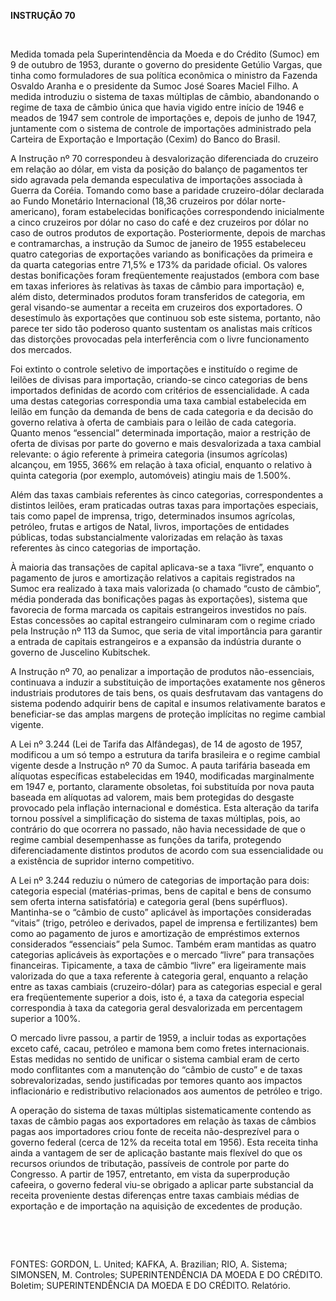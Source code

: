 **INSTRUÇÃO 70**

 

Medida tomada pela Superintendência da Moeda e do Crédito (Sumoc) em 9
de outubro de 1953, durante o governo do presidente Getúlio Vargas, que
tinha como formuladores de sua política econômica o ministro da Fazenda
Osvaldo Aranha e o presidente da Sumoc José Soares Maciel Filho. A
medida introduziu o sistema de taxas múltiplas de câmbio, abandonando o
regime de taxa de câmbio única que havia vigido entre início de 1946 e
meados de 1947 sem controle de importações e, depois de junho de 1947,
juntamente com o sistema de controle de importações administrado pela
Carteira de Exportação e Importação (Cexim) do Banco do Brasil.

A Instrução nº 70 correspondeu à desvalorização diferenciada do cruzeiro
em relação ao dólar, em vista da posição do balanço de pagamentos ter
sido agravada pela demanda especulativa de importações associada à
Guerra da Coréia. Tomando como base a paridade cruzeiro-dólar declarada
ao Fundo Monetário Internacional (18,36 cruzeiros por dólar
norte-americano), foram estabelecidas bonificações correspondendo
inicialmente a cinco cruzeiros por dólar no caso do café e dez cruzeiros
por dólar no caso de outros produtos de exportação. Posteriormente,
depois de marchas e contramarchas, a instrução da Sumoc de janeiro de
1955 estabeleceu quatro categorias de exportações variando as
bonificações da primeira e da quarta categorias entre 71,5% e 173% da
paridade oficial. Os valores destas bonificações foram freqüentemente
reajustados (embora com base em taxas inferiores às relativas às taxas
de câmbio para importação) e, além disto, determinados produtos foram
transferidos de categoria, em geral visando-se aumentar a receita em
cruzeiros dos exportadores. O desestímulo às exportações que continuou
sob este sistema, portanto, não parece ter sido tão poderoso quanto
sustentam os analistas mais críticos das distorções provocadas pela
interferência com o livre funcionamento dos mercados.

Foi extinto o controle seletivo de importações e instituído o regime de
leilões de divisas para importação, criando-se cinco categorias de bens
importados definidas de acordo com critérios de essencialidade. A cada
uma destas categorias correspondia uma taxa cambial estabelecida em
leilão em função da demanda de bens de cada categoria e da decisão do
governo relativa à oferta de cambiais para o leilão de cada categoria.
Quanto menos “essencial” determinada importação, maior a restrição de
oferta de divisas por parte do governo e mais desvalorizada a taxa
cambial relevante: o ágio referente à primeira categoria (insumos
agrícolas) alcançou, em 1955, 366% em relação à taxa oficial, enquanto o
relativo à quinta categoria (por exemplo, automóveis) atingiu mais de
1.500%.

Além das taxas cambiais referentes às cinco categorias, correspondentes
a distintos leilões, eram praticadas outras taxas para importações
especiais, tais como papel de imprensa, trigo, determinados insumos
agrícolas, petróleo, frutas e artigos de Natal, livros, importações de
entidades públicas, todas substancialmente valorizadas em relação às
taxas referentes às cinco categorias de importação.

À maioria das transações de capital aplicava-se a taxa “livre”, enquanto
o pagamento de juros e amortização relativos a capitais registrados na
Sumoc era realizado à taxa mais valorizada (o chamado “custo de câmbio”,
média ponderada das bonificações pagas às exportações), sistema que
favorecia de forma marcada os capitais estrangeiros investidos no país.
Estas concessões ao capital estrangeiro culminaram com o regime criado
pela Instrução nº 113 da Sumoc, que seria de vital importância para
garantir a entrada de capitais estrangeiros e a expansão da indústria
durante o governo de Juscelino Kubitschek.

A Instrução nº 70, ao penalizar a importação de produtos não-essenciais,
continuava a induzir a substituição de importações exatamente nos
gêneros industriais produtores de tais bens, os quais desfrutavam das
vantagens do sistema podendo adquirir bens de capital e insumos
relativamente baratos e beneficiar-se das amplas margens de proteção
implícitas no regime cambial vigente.

A Lei nº 3.244 (Lei de Tarifa das Alfândegas), de 14 de agosto de 1957,
modificou a um só tempo a estrutura da tarifa brasileira e o regime
cambial vigente desde a Instrução nº 70 da Sumoc. A pauta tarifária
baseada em alíquotas específicas estabelecidas em 1940, modificadas
marginalmente em 1947 e, portanto, claramente obsoletas, foi substituída
por nova pauta baseada em alíquotas ad valorem, mais bem protegidas do
desgaste provocado pela inflação internacional e doméstica. Esta
alteração da tarifa tornou possível a simplificação do sistema de taxas
múltiplas, pois, ao contrário do que ocorrera no passado, não havia
necessidade de que o regime cambial desempenhasse as funções da tarifa,
protegendo diferenciadamente distintos produtos de acordo com sua
essencialidade ou a existência de supridor interno competitivo.

A Lei nº 3.244 reduziu o número de categorias de importação para dois:
categoria especial (matérias-primas, bens de capital e bens de consumo
sem oferta interna satisfatória) e categoria geral (bens supérfluos).
Mantinha-se o “câmbio de custo” aplicável às importações consideradas
“vitais” (trigo, petróleo e derivados, papel de imprensa e
fertilizantes) bem como ao pagamento de juros e amortização de
empréstimos externos considerados “essenciais” pela Sumoc. Também eram
mantidas as quatro categorias aplicáveis às exportações e o mercado
“livre” para transações financeiras. Tipicamente, a taxa de câmbio
“livre” era ligeiramente mais valorizada do que a taxa referente à
categoria geral, enquanto a relação entre as taxas cambiais
(cruzeiro-dólar) para as categorias especial e geral era freqüentemente
superior a dois, isto é, a taxa da categoria especial correspondia à
taxa da categoria geral desvalorizada em percentagem superior a 100%.

O mercado livre passou, a partir de 1959, a incluir todas as exportações
exceto café, cacau, petróleo e mamona bem como fretes internacionais.
Estas medidas no sentido de unificar o sistema cambial eram de certo
modo conflitantes com a manutenção do “câmbio de custo” e de taxas
sobrevalorizadas, sendo justificadas por temores quanto aos impactos
inflacionário e redistributivo relacionados aos aumentos de petróleo e
trigo.

A operação do sistema de taxas múltiplas sistematicamente contendo as
taxas de câmbio pagas aos exportadores em relação às taxas de câmbios
pagas aos importadores criou fonte de receita não-desprezível para o
governo federal (cerca de 12% da receita total em 1956). Esta receita
tinha ainda a vantagem de ser de aplicação bastante mais flexível do que
os recursos oriundos de tributação, passíveis de controle por parte do
Congresso. A partir de 1957, entretanto, em vista da superprodução
cafeeira, o governo federal viu-se obrigado a aplicar parte substancial
da receita proveniente destas diferenças entre taxas cambiais médias de
exportação e de importação na aquisição de excedentes de produção.

 

 

FONTES: GORDON, L. United; KAFKA, A. Brazilian; RIO, A. Sistema;
SIMONSEN, M. Controles; SUPERINTENDÊNCIA DA MOEDA E DO CRÉDITO. Boletim;
SUPERINTENDÊNCIA DA MOEDA E DO CRÉDITO. Relatório.

 
